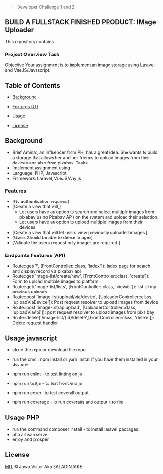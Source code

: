 

>   Developer Challenge 1  and 2

## BUILD A FULLSTACK FINISHED PRODUCT: IMage Uploader
This repository contains:

### Project Overview Task

Objective
Your assignment is to implement an image storage using Laravel and VueJS/Javascript.


## Table of Contents

- [Background](#background)
- [Features (UI)](###Features)
- [Usage](#usage)



- [License](#license)

## Background
 - Brief
 Aminat, an influencer from PH, has a great idea. She wants to build a storage that allows her and her friends to upload images from their devices and also from pixabay.
 Tasks
 - Implement assignment using
 - Language: PHP, Javascript
 - Framework: Laravel, VueJS/Any js



 ### Features
 - [No authentication required]
 - [Create a view that will,]
     * Let users have an option to search and select multiple images from pixabay(using Pixabay API) on the system and upload their selection.
     * Let users have an option to upload multiple images from their devices.
 - [Create a view that will let users view previously uploaded images.]
 - [Users Should be able to delete images]
 - [Validate the users request only images are required.]



### Endpoints Features (API)
- Route::get('/', [FrontController::class, 'index']): Index page for search and display record via pixabay api
- Route::get('image-list/create/new', [FrontController::class, 'create']): Form to upload multiple images to platform
- Route::get('image-list/lists', [FrontController::class, 'viewAll']): list all my previous uploads
- Route::post('image-list/upload/via/device', [UploaderController::class, 'uploadViaDevice']): Post request resolver to upload images from device
- Route::post('image-list/apiupload', [UploaderController::class, 'uploadViaApi']): post request resolver to upload images from pixa bay
- Route::delete('/image-list/{id}/delete',[FrontController::class, 'delete']): Delete request handler


## Usage javascript

- clone the repo or download the repo
- run the cmd : npm install or yarn install if you have them installed in your dev env

- npm run eslint   - to test linting on js
- npm run testjs   - to test front end js
- npm run cover -to test coverall output
- npm run coverage  - to run coveralls and output it to file

## Usage PHP
- run the command composer install    - to install laravel packages
- php artisan serve
- enjoy and prosper

## License

[MIT](LICENSE) © Juwa Victor Aka SALADINJAKE
